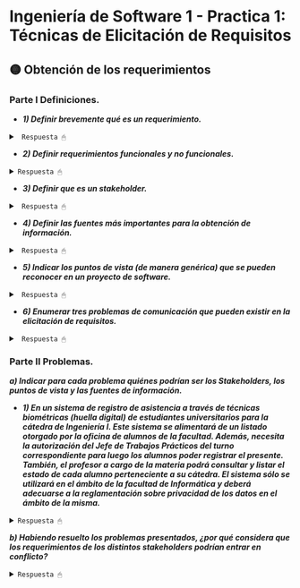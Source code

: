 # Ingeniería de Software 1 - Practica 1: Técnicas de Elicitación de Requisitos


## 🟡 Obtención de los requerimientos

### Parte I Definiciones.

* ***1) Definir brevemente qué es un requerimiento.***

<details><summary> <code> Respuesta 🖱 </code></summary><br>

Al hablar de las necesidades del cliente en términos más técnicos, hablamos de requerimientos. Un Requerimiento es una característica del sistema o una descripción de algo que el sistema es capaz de hacer con el objeto de satisfacer el propósito del sistema.

La IEEE-Std-610 define a los requerimientos como:

a) Condición o capacidad que necesita el usuario para resolver un problema o alcanzar un objetivo.

b) Condición o capacidad que debe satisfacer o poseer un sistema o una componente de un sistema para satisfacer un contrato, un estándar, una especificación u otro documento formalmente impuesto.

c) Representación documentada de los requerimientos, de una condición o capacidad.

</details>

* ***2) Definir requerimientos funcionales y no funcionales.***

<details><summary><code>Respuesta 🖱</code></summary>
  
</details>

* ***3) Definir que es un stakeholder.***

<details><summary> <code> Respuesta 🖱 </code></summary><br>

El término stakeholder se utiliza para referirse a cualquier persona o grupo que se verá afectado por el sistema, directa o indirectamente. Entre los stakeholders se encuentran: los usuarios finales, los ingenieros, gerentes y expertos del dominio.

</details>

* ***4) Definir las fuentes más importantes para la obtención de información.***

<details><summary> <code> Respuesta 🖱 </code></summary><br>

Para obtener la información tenemos distintas fuentes, por un lado: 

a) Métodos discretos

* Muestreo de la documentación, los formularios y los datos existentes.
* Investigación y visitas al lugar.
* Observación del ambiente de trabajo.

b) Métodos interactivos

* Cuestionarios.
* Entrevistas.
* Planeación conjunta de Requerimientos (JRP o JAD).
* Lluvia de Ideas - Brainstorming .

</details>

* ***5) Indicar los puntos de vista (de manera genérica) que se pueden reconocer en un proyecto de software.***

<details><summary> <code> Respuesta 🖱 </code></summary><br>

Existen tres tipos genéricos de puntos de vista:

a) Punto de vista de los interactuadores: representan a las personas u otros sistemas que interactúan directamente con el sistema. Pueden influir en los requerimientos del sistema de algún modo.

b) Punto de vista indirecto: representan a los stakeholders que no utilizan el sistema ellos mismos pero que influyen en los requerimientos de algún modo.

c) Punto de vista del dominio: representan las características y restricciones del dominio que influyen en los requerimientos del sistema.

</details>

* ***6) Enumerar tres problemas de comunicación que pueden existir en la elicitación de requisitos.***

<details><summary> <code> Respuesta 🖱 </code></summary><br>

La elicitación de requisitos es una actividad principalmente de carácter social, mucho más que tecnológico. Por lo tanto, los problemas que se plantean son de naturaleza psicológica y social, más que técnicos. Dentro de estos problemas se encuentran los problemas de comunicación, que son:

* Dificultad para expresar claramente las necesidades.
* No ser conscientes de sus propias necesidades.
* No entender cómo la tecnología puede ayudar.
* Miedo a parecer incompetentes por ignorancia tecnológica.
* No tomar decisiones por no poder prever las  consecuencias, no entender las alternativas o no tener una visión global.
* Cultura y vocabulario diferentes.
* Intereses distintos en el sistema a desarrollar.
* Medios de comunicación inadecuados (diagramas que no entienden los clientes y usuarios).
* Conflictos personales o políticos.

</details>

### Parte II Problemas.

***a) Indicar para cada problema quiénes podrían ser los Stakeholders, los puntos de vista y las fuentes de información.***

* ***1) En un sistema de registro de asistencia a través de técnicas biométricas (huella digital) de estudiantes universitarios para la cátedra de Ingeniería I. Este sistema se alimentará de un listado otorgado por la oficina de alumnos de la facultad. Además, necesita la autorización del Jefe de Trabajos Prácticos del turno correspondiente para luego los alumnos poder registrar el presente. También, el profesor a cargo de la materia podrá consultar y listar el estado de cada alumno perteneciente a su cátedra. El sistema sólo se utilizará en el ámbito de la facultad de Informática y deberá adecuarse a la reglamentación sobre privacidad de los datos en el ámbito de la misma.***

<details><summary><code>Respuesta 🖱</code></summary><br>

**Stakeholders**

<p>(a) Oficina de alumnos de la facultad: proporciona el listado de estudiantes que serán registrados en el sistema.</p>
<p>(b) Jefe de Trabajos Prácticos: es el que autoriza el uso del sistema para que cada alumno pueda dar el presente en su turno.</p>
<p>(c) Profesor de la materia: puede consultar y listar el listado de cada uno de sus alumnos en el sistema.</p>
<p>(d) Estudiantes Universitarios: registran su asistencia en el sistema.</p>
<p>(e) Autoridades de la Facultad de Informática: son los que se aseguran que el sistema cumpla con la reglamentación sobre privacidad.</p>
<p>(f) Especialistas en seguridad de datos: asesoran sobre la adecuación del sistema con la reglamentación de privacidad de datos.</p>

**Puntos de vista**

<p>(a) Oficina de Alumnos de la Facultad: necesitan asegurarse de que el sistema pueda integrarse con el listado de estudiantes y que los datos sean precisos y actualizados.</p>
<p>(b) Jefe de Trabajos Prácticos: Requiere que el sistema sea accesible y funcional para la autorización de la asistencia. Debe ser capaz de manejar el registro de asistencia de manera eficiente y acorde con los horarios de los turnos.</p>
<p>(c) Profesor de la Materia: necesita acceso a informes y listados claros sobre la asistencia de los estudiantes para la gestión de su cátedra y la toma de decisiones relacionadas con el rendimiento académico.</p>
<p>(d) Estudiantes Universitarios: quieren un sistema que sea fácil de usar y que garantice que su asistencia se registre correctamente.</p>
<p>(e) Autoridades de la Facultad de Informática: se preocupan por el cumplimiento de las leyes y regulaciones, y la protección de la privacidad y seguridad de los datos personales de los estudiantes.</p>
<p>(f) Especialistas en seguridad de Datos: deben asegurar que el sistema cumpla con las regulaciones sobre la protección de datos personales y privacidad, y que no haya brechas en la seguridad de los datos.</p>

**Fuentes de Información**

<p>(a) Oficina de Alumnos de la Facultad: Listado de estudiantes, datos y registros de los mismos.</p>
<p>(b) Jefe de Trabajos Prácticos: procedimientos para la autorización de la asistencia y requisitos específicos del turno.</p>
<p>(c) Profesor de la Materia: requisitos de la cátedra, informes de asistencia y necesidades de gestión de la clase.</p>
<p>(d) Estudiantes Universitarios: información sobre el uso del sistema.</p>
<p>(e) Autoridades de la Facultad de Informática: políticas y reglamentaciones sobre privacidad y protección de datos, y requisitos legales aplicables.</p>
<p>(f) Especialistas en seguridad de Datos: normativas de privacidad de datos, buenas prácticas en seguridad de datos.</p>

</details>

***b) Habiendo resuelto los problemas presentados, ¿por qué considera que los requerimientos de los distintos stakeholders podrían entrar en conflicto?***

<details><summary><code>Respuesta 🖱</code></summary><br>

<p>Los requerimientos de los distintos stakeholders pueden entrar en conflicto debido a la variedad de intereses, objetivos y limitaciones de cada grupo. Estos conflictos pueden surgir debido a la combinación de diferentes prioridades y restricciones, como la eficiencia operativa, la precisión de los datos, la facilidad de uso, el cumplimiento de las normativas legales y los recursos disponibles. La clave para resolver estos conflictos es encontrar un equilibrio que satisfaga las necesidades de todos los stakeholders, mediante un enfoque colaborativo y una comunicación clara entre todos los involucrados.</p> 
<p>Por ejemplo: los estudiantes necesitan un sistema que sea fácil de usar y que registre su asistencia de manera precisa; mientras que las autoridades de la Facultad deben cumplir con las regulaciones de privacidad y protección de datos, lo que puede requerir medidas adicionales de seguridad y restricciones en el acceso a los datos. Esto podría generar un posible conflicto debido a que los requisitos de privacidad y seguridad pueden llevar a restricciones en el acceso y la gestión de datos, lo que podría complicar el proceso para los estudiantes que simplemente quieren registrar su asistencia sin complicaciones.</p> 

</details>